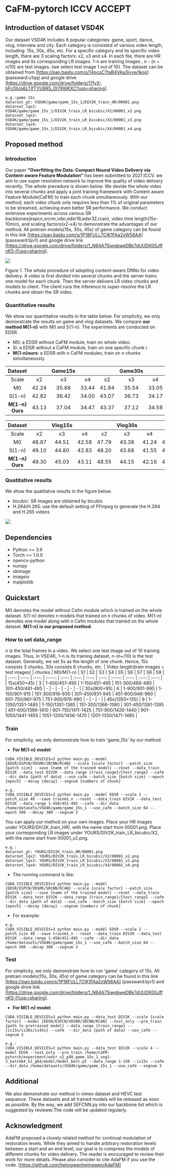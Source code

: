 # CaFM-pytorch ICCV ACCEPT

## Introduction of dataset VSD4K
Our dataset VSD4K includes 6 popular categories: game, sport, dance, vlog, interview and city. Each category is consisted of various video length, including: 15s, 30s, 45s, etc. For a specific category and its specific video length, there are 3 scaling factors: x2, x3 and x4. In each file, there are HR images and its corresponding LR images. 1-n are training images , n - (n + n/10) are test images. (we select test image 1 out of 10). The dataset can be obtained from [https://pan.baidu.com/s/14pcsC7taB4VAa3jvyw1kog] (passward:u1qq) and google drive [https://drive.google.com/drive/folders/17fyX-bFc0IUp6LTIfTYU8R5_Ot79WKXC?usp=sharing].

```
e.g.:game 15s
dataroot_gt: VSD4K/game/game_15s_1/DIV2K_train_HR/00001.png
dataroot_lqx2: VSD4K/game/game_15s_1/DIV2K_train_LR_bicubic/X2/00001_x2.png
dataroot_lqx3: VSD4K/game/game_15s_1/DIV2K_train_LR_bicubic/X3/00001_x3.png
dataroot_lqx4: VSD4K/game/game_15s_1/DIV2K_train_LR_bicubic/X4/00001_x4.png
```
## Proposed method
### Introduction
Our paper __"Overfitting the Data: Compact Neural Video Delivery via Content-aware Feature Modulation"__ has been submitted to 2021 ICCV. we aim to use super resolution network to improve the quality of video delivery recently. The whole precedure is shown below. We devide the whole video into several chunks and apply a joint training framework with Content aware Feature Module(CaFM) to train each chunk simultaneously. With our method, each video chunk only requires less than 1% of original parameters to be streamed, achieving even better SR performance. We conduct extensive experiments across various SR backbones(espcn,srcnn,vdsr,edsr16,edsr32,rcan), video time length(15s-10min), and scaling factors(x2-x4) to demonstrate the advantages of our method. 
All pretrain models(15s, 30s, 45s) of game category can be found in this link [https://pan.baidu.com/s/1P18FULL7CIK1FAa2xW56AA] (passward:bjv1) and google drive link [https://drive.google.com/drive/folders/1_N64A75iwgbweDBk7dUUDX0SJffnK5-l?usp=sharing]. 

<img src="./images/intro_pic2.png"> 

Figure 1. The whole procedure of adopting content-aware DNNs for video delivery. A video is first divided into several chunks and the server trains one model for each chunk. Then the server delivers LR video chunks and models to client. The client runs the inference to super-resolve the LR chunks and obtain the SR video.

### Quantitative results
We show our quantitative results in the table below. For simplicity, we only demonstrate the results on game and vlog datasets. We compare __our method M{1-n}__ with M0 and S{1-n}. The experiments are conducted on EDSR.
* M0: a EDSR without CaFM module, train on whole video.
* Si: a EDSR without a CaFM module, train on one specific chunk i.
* __M{1-n}ours__: a EDSR with n CaFM modules, train on n chunks simultaneously.

| Dataset |   | Game15s |   |   | Game30s |   |   | Game45s |   |
| :---: | :---: | :----: | :---: | :---: | :---: | :---: | :----: | :---: | :---: |
| Scale | x2 | x3 | x4| x2 | x3 | x4 | x2 | x3 | x4 |
| M0 | 42.24 | 35.88 | 33.44 | 41.84 | 35.54 | 33.05 | 42.11 | 35.75 | 33.33 |
| S{1-n} | 42.82 | 36.42 | 34.00 | 43.07 | 36.73 | 34.17 | 43.22 | 36.72 | 34.32 |
| __M{1-n} Ours__ | 43.13 | 37.04 | 34.47 | 43.37 | 37.12 | 34.58 | 43.46 | 37.31 | 34.79 |

| Dataset |   | Vlog15s |   |   | Vlog30s |   |   | Vlog45s |   |
| :---: | :---: | :----: | :---: | :---: | :---: | :---: | :----: | :---: | :---: |
| Scale | x2 | x3 | x4| x2 | x3 | x4 | x2 | x3 | x4 |
| M0 | 48.87 | 44.51 | 42.58 | 47.79 | 43.38 | 41.24 | 47.98 | 43.58 | 41.53 |
| S{1-n} | 49.10 | 44.80 | 42.83 | 48.20 | 43.68 | 41.55 | 48.48 | 44.12 | 42.12 |
| __M{1-n} Ours__ | 49.30 | 45.03 | 43.11 | 48.55 | 44.15 | 42.16 | 48.61 | 44.24 | 42.39 |
### Quatitative results
We show the quatitative results in the figure below.
* bicubic: SR images are obtained by bicubic
* H.264/H.265: use the default setting of FFmpeg to generate the H.264 and H.265 videos

<img src="./images/vis.png">



## Dependencies
* Python >= 3.6
* Torch >= 1.0.0
* opencv-python
* numpy
* skimage
* imageio
* matplotlib
## Quickstart
M0 demotes the model without Cafm module which is trained on the whole dataset. S{1-n} denotes n models that trained on n chunks of video. M{1-n} demotes one model along with n Cafm modules that trained on the whole dataset. __M{1-n} is our proposed method__.


### How to set data_range
n is the total frames in a video. We select one test image out of 10 training images. Thus, in VSD4K, 1-n is its training dataset, n-(n+/10) is the test dataset. Generally, we set 5s as the length of one chunk. Hence, 15s consists 3 chunks, 30s consists 6 chunks, etc. 
| Video length(train images + test images) | chunks | M0/M{1-n} | S1 | S2 | S3 | S4 | S5 | S6 | S7 | S8 | S9 |
| :---: | :---: | :---: | :----: | :---: | :---: | :---: | :---: | :----: | :---: | :---: | :---: | 
| 15s(450+45) | 3 | 1-450/451-495 | 1-150/451-465 | 151-300/466-480 | 301-450/481-495 | - | - | - | - | - | - | 
| 30s(900+95) | 6 | 1-900/901-990 | 1-150/901-915 | 151-300/916-930 | 301-450/931-945 | 451-600/946-960 | 601-750/961-975 | 751-900/976-990 | - | - | - | 
| 45s(1350+135) | 9 | 1-1350/1351-1485 | 1-150/1351-1365 | 151-300/1366-1380 | 301-450/1381-1395 | 451-600/1396-1410 | 601-750/1411-1425 | 751-900/1426-1440 | 901-1050/1441-1455 | 1051-1200/1456-1470 | 1201-1350/1471-1485 | 



### Train
For simplicity, we only demonstrate how to train 'game_15s' by our method.

* __For M{1-n} model__: 
```
CUDA_VISIBLE_DEVICES=3 python main.py --model {EDSR/ESPCN/VDSRR/SRCNN/RCAN} --scale {scale factor} --patch_size {patch size} --save {name of the trained model} --reset --data_train DIV2K --data_test DIV2K --data_range {train_range}/{test_range} --cafm --dir_data {path of data} --use_cafm --batch_size {batch size} --epoch {epoch} --decay {decay} --segnum {numbers of chunk}
```
```
e.g. 
CUDA_VISIBLE_DEVICES=3 python main.py --model EDSR --scale 2 --patch_size 48 --save trainm1_n --reset --data_train DIV2K --data_test DIV2K --data_range 1-450/451-495 --cafm --dir_data /home/datasets/VSD4K/game/game_15s_1 --use_cafm --batch_size 64 --epoch 500 --decay 300 --segnum 3
```

You can apply our method on your own images. Place your HR images under YOURS/DIV2K_train_HR/, with the name start from 00001.png. 
Place your corresponding LR images under YOURS/DIV2K_train_LR_bicubic/X2, with the name start from 00001_x2.png. 
```
e.g.:
dataroot_gt: YOURS/DIV2K_train_HR/00001.png
dataroot_lqx2: YOURS/DIV2K_train_LR_bicubic/X2/00001_x2.png
dataroot_lqx3: YOURS/DIV2K_train_LR_bicubic/X3/00001_x3.png
dataroot_lqx4: YOURS/DIV2K_train_LR_bicubic/X4/00001_x4.png
```
* The running command is like: 
```
CUDA_VISIBLE_DEVICES=3 python main.py --model {EDSR/ESPCN/VDSRR/SRCNN/RCAN} --scale {scale factor} --patch_size {patch size} --save {name of the trained model} --reset --data_train DIV2K --data_test DIV2K --data_range {train_range}/{test_range} --cafm --dir_data {path of data} --use_cafm --batch_size {batch size} --epoch {epoch} --decay {decay} --segnum {numbers of chunk}
```

* For example:
```
e.g. 
CUDA_VISIBLE_DEVICES=3 python main.py --model EDSR --scale 2 --patch_size 48 --save trainm1_n --reset --data_train DIV2K --data_test DIV2K --data_range 1-450/451-495 --cafm --dir_data /home/datasets/VSD4K/game/game_15s_1 --use_cafm --batch_size 64 --epoch 500 --decay 300 --segnum 3
```

### Test
For simplicity, we only demonstrate how to run 'game' category of 15s. All pretrain models(15s, 30s, 45s) of game category can be found in this link [https://pan.baidu.com/s/1P18FULL7CIK1FAa2xW56AA] (passward:bjv1) and google drive link [https://drive.google.com/drive/folders/1_N64A75iwgbweDBk7dUUDX0SJffnK5-l?usp=sharing]. 

* __For M{1-n} model__: 
```
CUDA_VISIBLE_DEVICES=3 python main.py --data_test DIV2K --scale {scale factor} --model {EDSR/ESPCN/VDSRR/SRCNN/RCAN} --test_only --pre_train {path to pretrained model} --data_range {train_range} --{is15s/is30s/is45s} --cafm  --dir_data {path of data} --use_cafm --segnum 3
```
```
e.g.:
CUDA_VISIBLE_DEVICES=3 python main.py --data_test DIV2K --scale 4 --model EDSR --test_only --pre_train /home/CaFM-pytorch/experiment/edsr_x2_p48_game_15s_1_seg1-3_batch64_k1_g64/model/model_best.pt --data_range 1-150 --is15s --cafm  --dir_data /home/datasets/VSD4K/game/game_15s_1 --use_cafm --segnum 3
```

## Additional

We also demonstrate our method in vimeo dataset and HEVC test sequence. These datasets and all trained models will be released as soon as possible. By the way, we add SEFCNN.py into our backbone list which is suggested by reviewer.The code will be updated regularly.

## Acknowledgment

AdaFM proposed a closely related method for continual modulation of restoration levels. While they aimed to handle arbitrary restoration levels between a start and an end level, our goal is to compress the models of different chunks for video delivery. The reader is encouraged to review their work for more details. Please also consider to cite AdaFM if you use the code. [https://github.com/hejingwenhejingwen/AdaFM]
